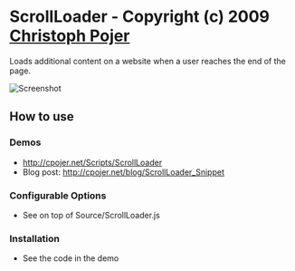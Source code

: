 ScrollLoader - Copyright (c) 2009 [Christoph Pojer](http://cpojer.net/)
=====================================================================================

Loads additional content on a website when a user reaches the end of the page.

![Screenshot](http://cpojer.net/Forge/ScrollLoader.png)

How to use
----------

### Demos

* http://cpojer.net/Scripts/ScrollLoader
* Blog post: http://cpojer.net/blog/ScrollLoader_Snippet

### Configurable Options

* See on top of Source/ScrollLoader.js

### Installation

* See the code in the demo